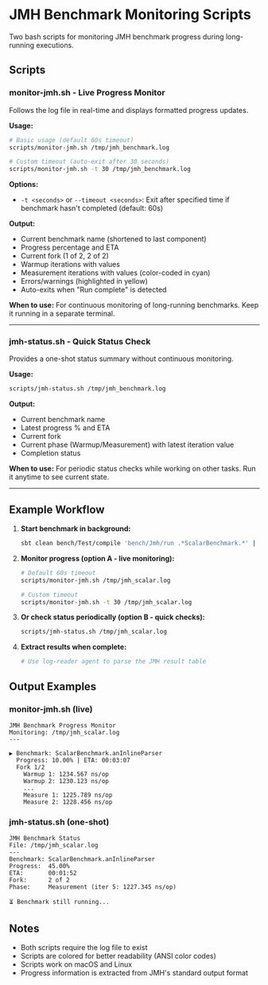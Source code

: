# JMH Benchmark Monitoring Scripts

Two bash scripts for monitoring JMH benchmark progress during long-running executions.

## Scripts

### monitor-jmh.sh - Live Progress Monitor

Follows the log file in real-time and displays formatted progress updates.

**Usage:**
```bash
# Basic usage (default 60s timeout)
scripts/monitor-jmh.sh /tmp/jmh_benchmark.log

# Custom timeout (auto-exit after 30 seconds)
scripts/monitor-jmh.sh -t 30 /tmp/jmh_benchmark.log
```

**Options:**
- `-t <seconds>` or `--timeout <seconds>`: Exit after specified time if benchmark hasn't completed (default: 60s)

**Output:**
- Current benchmark name (shortened to last component)
- Progress percentage and ETA
- Current fork (1 of 2, 2 of 2)
- Warmup iterations with values
- Measurement iterations with values (color-coded in cyan)
- Errors/warnings (highlighted in yellow)
- Auto-exits when "Run complete" is detected

**When to use:** For continuous monitoring of long-running benchmarks. Keep it running in a separate terminal.

---

### jmh-status.sh - Quick Status Check

Provides a one-shot status summary without continuous monitoring.

**Usage:**
```bash
scripts/jmh-status.sh /tmp/jmh_benchmark.log
```

**Output:**
- Current benchmark name
- Latest progress % and ETA
- Current fork
- Current phase (Warmup/Measurement) with latest iteration value
- Completion status

**When to use:** For periodic status checks while working on other tasks. Run it anytime to see current state.

---

## Example Workflow

1. **Start benchmark in background:**
   ```bash
   sbt clean bench/Test/compile 'bench/Jmh/run .*ScalarBenchmark.*' | tee /tmp/jmh_scalar.log &
   ```

2. **Monitor progress (option A - live monitoring):**
   ```bash
   # Default 60s timeout
   scripts/monitor-jmh.sh /tmp/jmh_scalar.log

   # Custom timeout
   scripts/monitor-jmh.sh -t 30 /tmp/jmh_scalar.log
   ```

3. **Or check status periodically (option B - quick checks):**
   ```bash
   scripts/jmh-status.sh /tmp/jmh_scalar.log
   ```

4. **Extract results when complete:**
   ```bash
   # Use log-reader agent to parse the JMH result table
   ```

## Output Examples

### monitor-jmh.sh (live)
```
JMH Benchmark Progress Monitor
Monitoring: /tmp/jmh_scalar.log
---

▶ Benchmark: ScalarBenchmark.anInlineParser
  Progress: 10.00% | ETA: 00:03:07
  Fork 1/2
    Warmup 1: 1234.567 ns/op
    Warmup 2: 1230.123 ns/op
    ...
    Measure 1: 1225.789 ns/op
    Measure 2: 1228.456 ns/op
```

### jmh-status.sh (one-shot)
```
JMH Benchmark Status
File: /tmp/jmh_scalar.log
---
Benchmark: ScalarBenchmark.anInlineParser
Progress:  45.00%
ETA:       00:01:52
Fork:      2 of 2
Phase:     Measurement (iter 5: 1227.345 ns/op)

⏳ Benchmark still running...
```

## Notes

- Both scripts require the log file to exist
- Scripts are colored for better readability (ANSI color codes)
- Scripts work on macOS and Linux
- Progress information is extracted from JMH's standard output format
